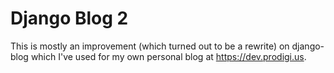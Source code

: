 # Django Blog 2

This is mostly an improvement (which turned out to be a rewrite) on django-blog which I've used for my own personal blog at https://dev.prodigi.us.
